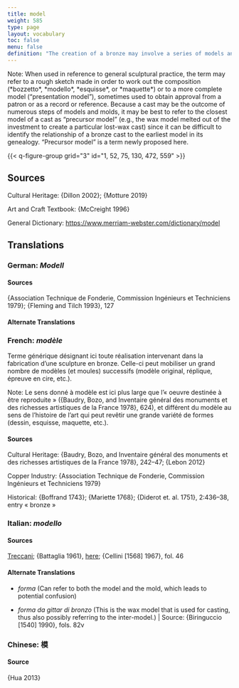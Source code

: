 ```yaml
---
title: model
weight: 585
type: page
layout: vocabulary
toc: false
menu: false
definition: "The creation of a bronze may involve a series of models and %%molds%% that can differ in size and material depending on the artist’s design process, and ultimately also on the casting process chosen to create the bronze version. The model is a positive version of the sculpture (as opposed to the negative mold); the word may refer to any work made as a step in the preparation of a finished sculpture, at any stage. An existing artwork or a live subject may also serve as model for a bronze. See [I.1](#I.1)."
---
```


<div class="backmatter">
Note: When used in reference to general sculptural practice, the term may refer to a rough sketch made in order to work out the composition (*bozzetto*, *modello*, *esquisse*, or *maquette*) or to a more complete model (“presentation model”), sometimes used to obtain approval from a patron or as a record or reference. Because a cast may be the outcome of numerous steps of models and molds, it may be best to refer to the closest model of a cast as “precursor model” (e.g., the wax model melted out of the investment to create a particular lost-wax cast) since it can be difficult to identify the relationship of a bronze cast to the earliest model in its genealogy. “Precursor model” is a term newly proposed here.
</div>

{{< q-figure-group grid="3" id="1, 52, 75, 130, 472, 559" >}}

## Sources

Cultural Heritage: {Dillon 2002}; {Motture 2019}

Art and Craft Textbook: {McCreight 1996}

General Dictionary: <https://www.merriam-webster.com/dictionary/model>

## Translations

<div class="accordion">

### **German**: *Modell*

#### Sources

{Association Technique de Fonderie, Commission Ingénieurs et Techniciens 1979}; {Fleming and Tilch 1993}, 127

#### Alternate Translations

### **French**: *modèle*

Terme générique désignant ici toute réalisation intervenant dans la fabrication d’une sculpture en bronze. Celle-ci peut mobiliser un grand nombre de modèles (et moules) successifs (modèle original, réplique, épreuve en cire, etc.).

<div class="backmatter">
Note: Le sens donné à modèle est ici plus large que l’« oeuvre destinée à être reproduite » ({Baudry, Bozo, and Inventaire général des monuments et des richesses artistiques de la France 1978}, 624), et différent du modèle au sens de l’histoire de l’art qui peut revêtir une grande variété de formes (dessin, esquisse, maquette, etc.).
</div>

#### Sources

Cultural Heritage: {Baudry, Bozo, and Inventaire général des monuments et des richesses artistiques de la France 1978}, 242–47; {Lebon 2012}

Copper Industry: {Association Technique de Fonderie, Commission Ingénieurs et Techniciens 1979}

Historical: {Boffrand 1743}; {Mariette 1768}; {Diderot et. al. 1751}, 2:436–38, entry « bronze »

### **Italian**: *modello*

#### Sources

[Treccani](http://www.treccani.it/vocabolario/modello/); {Battaglia 1961}, [here](http://www.gdli.it/pdf_viewer/Scripts/pdf.js/web/viewer.asp?file=/PDF/GDLI10/GDLI_10_ocr_653.pdf&parola=modello); {Cellini [1568] 1967}, fol. 46    

#### Alternate Translations

- *forma* (Can refer to both the model and the mold, which leads to potential confusion)

- *forma da gittar di bronzo* (This is the wax model that is used for casting, thus also possibly referring to the inter-model.) | Source: {Biringuccio [1540] 1990}, fols. 82v

### **Chinese**: 模

#### Source

{Hua 2013}

</div>
